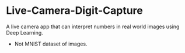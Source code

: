 # Live-Camera-Digit-Capture
A live camera app that can interpret numbers in real world images using Deep Learning.

 - Not MNIST dataset of images.
